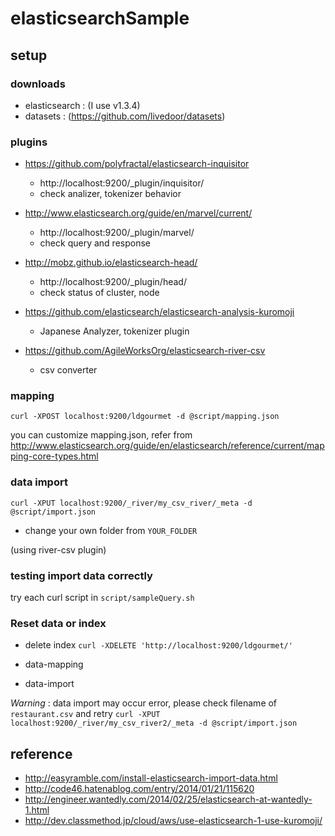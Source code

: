 elasticsearchSample
===================

## setup

### downloads

* elasticsearch : (I use v1.3.4)
* datasets : (https://github.com/livedoor/datasets)


### plugins

* https://github.com/polyfractal/elasticsearch-inquisitor
	- http://localhost:9200/_plugin/inquisitor/
	- check analizer, tokenizer behavior

* http://www.elasticsearch.org/guide/en/marvel/current/
	- http://localhost:9200/_plugin/marvel/
	- check query and response

* http://mobz.github.io/elasticsearch-head/
	- http://localhost:9200/_plugin/head/
	- check status of cluster, node
* https://github.com/elasticsearch/elasticsearch-analysis-kuromoji
	- Japanese Analyzer, tokenizer plugin
* https://github.com/AgileWorksOrg/elasticsearch-river-csv
	- csv converter

### mapping

`curl -XPOST localhost:9200/ldgourmet -d @script/mapping.json`

you can customize mapping.json, refer from http://www.elasticsearch.org/guide/en/elasticsearch/reference/current/mapping-core-types.html

### data import

`curl -XPUT localhost:9200/_river/my_csv_river/_meta -d @script/import.json`

* change your own folder from `YOUR_FOLDER`

(using river-csv plugin)


### testing import data correctly

try each curl script in `script/sampleQuery.sh`



### Reset data or index

* delete index `curl -XDELETE 'http://localhost:9200/ldgourmet/'`

* data-mapping

* data-import

*Warning* : data import may occur error, please check filename of `restaurant.csv` and retry `curl -XPUT localhost:9200/_river/my_csv_river2/_meta -d @script/import.json`

## reference

* http://easyramble.com/install-elasticsearch-import-data.html
* http://code46.hatenablog.com/entry/2014/01/21/115620
* http://engineer.wantedly.com/2014/02/25/elasticsearch-at-wantedly-1.html
* http://dev.classmethod.jp/cloud/aws/use-elasticsearch-1-use-kuromoji/

